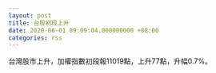 ```yaml
---
layout: post
title: 台股初段上升
date: 2020-06-01 09:09:04.000000000 +08:00
categories: rss
---
```


台灣股市上升，加權指數初段報11019點，上升77點，升幅0.7%。
